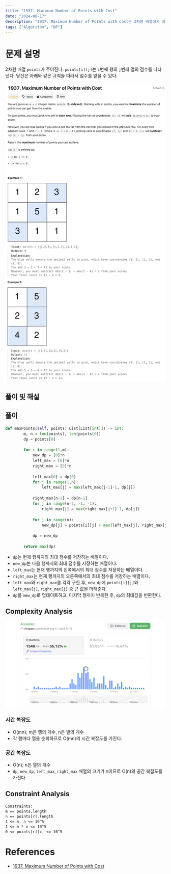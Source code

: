 ```yaml
---
title: "1937. Maximum Number of Points with Cost"
date: "2024-08-17"
description: "1937. Maximum Number of Points with Cost는 2차원 배열에서 최대 점수를 얻는 문제이다."
tags: ["Algorithm", "DP"]
---
```


# 문제 설명
2차원 배열 `points`가 주어진다. `points[i][j]`는 `i`번째 행의 `j`번째 열의 점수를 나타낸다. 당신은 아래와 같은 규칙을 따라서 점수를 얻을 수 있다.

![1937v1](../../../images/LEET/1937/1937v1.png) 
![1937v2](../../../images/LEET/1937/1937v2.png)

## 풀이 및 해설

## 풀이
```python
def maxPoints(self, points: List[List[int]]) -> int:
        m, n = len(points), len(points[0])
        dp = points[0]

        for i in range(1,m):
            new_dp = [0]*n
            left_max = [0]*n
            right_max = [0]*n

            left_max[0] = dp[0]
            for j in range(1,n):
                left_max[j] = max(left_max[j-1]-1, dp[j])
            
            right_max[n-1] = dp[n-1]
            for j in range(n-2, -1, -1):
                right_max[j] = max(right_max[j+1]-1, dp[j])
            
            for j in range(n):
                new_dp[j] = points[i][j] + max(left_max[j], right_max[j])
            
            dp = new_dp
        
        return max(dp)
```
- `dp`는 현재 행까지의 최대 점수를 저장하는 배열이다.
- `new_dp`는 다음 행까지의 최대 점수를 저장하는 배열이다.
- `left_max`는 현재 행까지의 왼쪽에서의 최대 점수를 저장하는 배열이다.
- `right_max`는 현재 행까지의 오른쪽에서의 최대 점수를 저장하는 배열이다.
- `left_max`와 `right_max`를 각각 구한 후, `new_dp`에 `points[i][j]`와 `left_max[j]`, `right_max[j]` 중 큰 값을 더해준다.
- `dp`를 `new_dp`로 업데이트하고, 마지막 행까지 반복한 후, `dp`의 최대값을 반환한다.

## Complexity Analysis
![tc](../../../images/LEET/1937/tc.png)

### 시간 복잡도
- O(mn); m은 행의 개수, n은 열의 개수
- 각 행마다 열을 순회하므로 O(mn)의 시간 복잡도를 가진다.

### 공간 복잡도
- O(n); n은 열의 개수
- `dp`, `new_dp`, `left_max`, `right_max` 배열의 크기가 n이므로 O(n)의 공간 복잡도를 가진다.

## Constraint Analysis
```
Constraints:
m == points.length
n == points[r].length
1 <= m, n <= 10^5
1 <= m * n <= 10^5
0 <= points[r][c] <= 10^5
```

# References
- [1937. Maximum Number of Points with Cost](https://leetcode.com/problems/maximum-number-of-points-with-cost/)